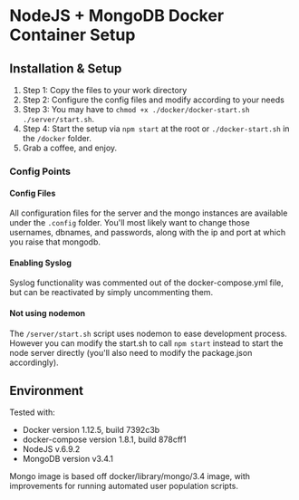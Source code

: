 # NodeJS + MongoDB Docker Container Setup

## Installation & Setup

1. Step 1: Copy the files to your work directory
2. Step 2: Configure the config files and modify according to your needs
3. Step 3: You may have to `chmod +x ./docker/docker-start.sh ./server/start.sh`.
4. Step 4: Start the setup via `npm start` at the root or `./docker-start.sh` in the `/docker` folder.
5. Grab a coffee, and enjoy.

### Config Points
#### Config Files
All configuration files for the server and the mongo instances are available under the `.config` folder. You'll most likely want to change those usernames, dbnames, and passwords, along with the ip and port at which you raise that mongodb.

#### Enabling Syslog
Syslog functionality was commented out of the docker-compose.yml file,
but can be reactivated by simply uncommenting them.

#### Not using nodemon
The `/server/start.sh` script uses nodemon to ease development process. However you can modify the start.sh to call `npm start` instead to start the node server directly (you'll also need to modify the package.json accordingly).

## Environment
Tested with:
* Docker version 1.12.5, build 7392c3b
* docker-compose version 1.8.1, build 878cff1
* NodeJS v.6.9.2
* MongoDB version v3.4.1

Mongo image is based off docker/library/mongo/3.4 image, with improvements for running automated user population scripts.
